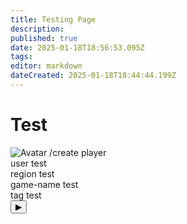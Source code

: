 ```yaml
---
title: Testing Page
description: 
published: true
date: 2025-01-18T18:56:53.095Z
tags: 
editor: markdown
dateCreated: 2025-01-18T18:44:44.199Z
---
```


# Test

<div class="chat-container">
    <div class="chat-bar">
        <img src="your-avatar-image-url.png" alt="Avatar" class="avatar">
        <span class="command-text">/create player</span>
        <div class="parameters">
            <div class="parameter">
                <span class="parameter-label">user</span>
                <span class="parameter-value">test</span>
            </div>
            <div class="parameter">
                <span class="parameter-label">region</span>
                <span class="parameter-value">test</span>
            </div>
            <div class="parameter">
                <span class="parameter-label">game-name</span>
                <span class="parameter-value">test</span>
            </div>
            <div class="parameter">
                <span class="parameter-label">tag</span>
                <span class="parameter-value">test</span>
            </div>
        </div>
        <button class="send-btn">▶</button>
    </div>
</div>

<script>
    document.addEventListener("DOMContentLoaded", () => {
        const commandText = document.querySelector(".command-text");
        const parameters = document.querySelector(".parameters");
        const parameterValues = document.querySelectorAll(".typing-value");

        // Show parameters after the command finishes typing
        setTimeout(() => {
            parameters.classList.remove("hidden");

            // Animate each parameter value sequentially
            parameterValues.forEach((value, index) => {
                setTimeout(() => {
                    value.style.visibility = "visible";
                }, 2000 + index * 2000); // Delay for each parameter
            });
        }, 2000); // Delay matches the typing animation of the command
    });
</script>